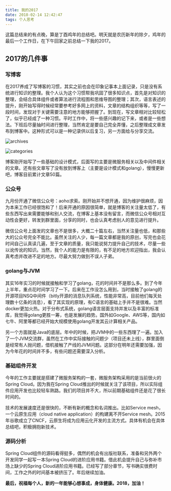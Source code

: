 ```yaml
---
title: 我的2017
date: 2018-02-14 12:42:47
tags: 个人思考
---
```

这篇总结来的有点晚，算是丁酉鸡年的总结吧。明天就是农历新年的除夕，鸡年的最后一个工作日，在下午回家之前总结一下我的2017。

## 2017的几件事
### 写博客
在2017养成了写博客的习惯，其实之前也会在印象记事本上面记录，只是没有系统进行知识的整理。我个人认为这个习惯帮我巩固了很多知识点，首先是对知识的整理，会结合具体组件或者算法进行流程图和思维导图的整理；其次，语言表述的提升，刚开始写得时候经常要参考好多网上的资料，文章的结构组织等等，写了一段时间，发现对于关键需要注意的地方能够把握了。到现在，写文章相对比较轻松了，似乎已经成了一种习惯。平时工作中，将一些感兴趣的记下来，或者是一些想法。下班后尽量抽时间进行整理，当然肯定是要自己完全弄懂，之后整理成文章发布到博客中。这种形式可以是一种记录供以后复习，另一方面给与分享交流。

![archives](http://ovcjgn2x0.bkt.clouddn.com/2017archives.jpg "archives")

![categories](http://ovcjgn2x0.bkt.clouddn.com/2017categories.jpg "categories")

博客刚开始写了一些基础的设计模式，后面写的主要是微服务相关以及中间件相关的文章。还有些文章写了没有放到博客上（主要是设计模式和golang），慢慢更新吧，博客目前累计文章50篇。

### 公众号
九月份开通了微信公众号：aoho求索。刚开始并不想开通，因为维护很麻烦，因为本来工作已经很饱和了！后来开通的原因很简单，就是博客的关注量太低了，有些东西写出来需要能够和别人交流，在博客上基本没有留言，而微信公众号相对互动性会更好，转发到群里面，分享的同时，也会认真考虑别人的意见进行提升。

微信公众号上面发的文章也不是很多，大概二十篇左右，当然关注量也低，和那些大的公众号完全不能比。虽然关注的人少，每一篇文章都是我的原创，写完也会花时间自己认真读几遍，至于文章的质量，我只能说努力提升自己的技术，尽量一些以讹传讹的知识。当然，我个人的能力是有限的，有不足的地方欢迎指出，我会认真考虑并改进不足的地方。尽最大努力做到不误人子弟。

### golang与JVM
其实16年实习的时候就接触和学习了golang，花的时间并不是那么多。到了今年上半年，重点花时间学习了一下。后来在工作没怎么用到，当时接触了golang的开源项目NSQ中间件（bitly开源的消息队列系统，性能非常高，目前他们每天处理数十亿条的消息），看了其实现的原理，有C语言的基础上手并不是很难。当然docker更加火热。对于分布式系统，golang语言层面支持并发以及丰富的标准库，我觉得golang更胜一筹，也是发展的趋势。国外如Google、AWS等，国内如七牛、阿里等都已经开始大规模使用golang开发其云计算相关产品。

另一个方面就是Java的底层。年中的时候，把JVM中的一些东西理了一遍。加入了一个JVM交流群，虽然在工作中实际接触的问题少（项目还未上线），群里面倒是经常有人抛问题，借机接触了产线的JVM问题。这部分在明年还需要加强，因为今年花的时间并不多，有些问题还需要深入分析。

### 基础组件开发
今年的工作主要就是搭建了微服务架构的一套，微服务架构采用的是当前很火的Spring Cloud。因为我在Spring Cloud推出的时候就关注了该项目，所以实际组件应用开发也比较轻车熟路。我们的项目并不大，所以前期基础组件还是花了很长时间的。

技术的发展速度还是很快的，不断有新的概念和名词推出。比如Service mesh，一个云原生应用（cloud native application）的构建离不开Service mesh。2015年谷歌成立了CNCF，云原生将成为应用云化开发的主流方式。具体有机会在具体总结吧，积极拥抱新技术。

### 源码分析
Spring Cloud组件的源码看得挺多，偶然的机会有出版社联系，准备和另外两个开发同学一起写一本Spring Cloud的进阶应用书籍。借此机会提升自己与弥补市场上缺少的Spring Cloud进阶应用书籍。已经写了部分章节，写书确实很费时间，工作之外的时间基本被挤压了。年后继续加油。

**最后，祝福每个人，新的一年能够心想事成，身体健康。2018，加油！**

